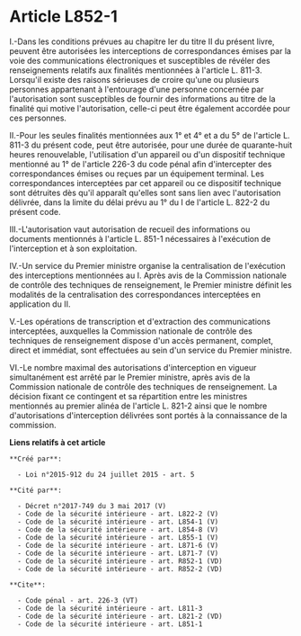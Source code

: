 # Article L852-1

I.-Dans les conditions prévues au chapitre Ier du titre II du présent livre, peuvent être autorisées les interceptions de
correspondances émises par la voie des communications électroniques et susceptibles de révéler des renseignements relatifs
aux finalités mentionnées à l'article L. 811-3. Lorsqu'il existe des raisons sérieuses de croire qu'une ou plusieurs
personnes appartenant à l'entourage d'une personne concernée par l'autorisation sont susceptibles de fournir des informations
au titre de la finalité qui motive l'autorisation, celle-ci peut être également accordée pour ces personnes. 

II.-Pour les seules finalités mentionnées aux 1° et 4° et a du 5° de l'article L. 811-3 du présent code, peut être autorisée,
pour une durée de quarante-huit heures renouvelable, l'utilisation d'un appareil ou d'un dispositif technique mentionné au 1°
de l'article 226-3 du code pénal afin d'intercepter des correspondances émises ou reçues par un équipement terminal. Les
correspondances interceptées par cet appareil ou ce dispositif technique sont détruites dès qu'il apparaît qu'elles sont sans
lien avec l'autorisation délivrée, dans la limite du délai prévu au 1° du I de l'article L. 822-2 du présent code. 

III.-L'autorisation vaut autorisation de recueil des informations ou documents mentionnés à l'article L. 851-1 nécessaires à
l'exécution de l'interception et à son exploitation. 

IV.-Un service du Premier ministre organise la centralisation de l'exécution des interceptions mentionnées au I. Après avis
de la Commission nationale de contrôle des techniques de renseignement, le Premier ministre définit les modalités de la
centralisation des correspondances interceptées en application du II. 

V.-Les opérations de transcription et d'extraction des communications interceptées, auxquelles la Commission nationale de
contrôle des techniques de renseignement dispose d'un accès permanent, complet, direct et immédiat, sont effectuées au sein
d'un service du Premier ministre. 

VI.-Le nombre maximal des autorisations d'interception en vigueur simultanément est arrêté par le Premier ministre, après
avis de la Commission nationale de contrôle des techniques de renseignement. La décision fixant ce contingent et sa
répartition entre les ministres mentionnés au premier alinéa de l'article L. 821-2 ainsi que le nombre d'autorisations
d'interception délivrées sont portés à la connaissance de la commission.

**Liens relatifs à cet article**

	**Créé par**:

	  - Loi n°2015-912 du 24 juillet 2015 - art. 5

	**Cité par**:

	  - Décret n°2017-749 du 3 mai 2017 (V)
	  - Code de la sécurité intérieure - art. L822-2 (V)
	  - Code de la sécurité intérieure - art. L854-1 (V)
	  - Code de la sécurité intérieure - art. L854-8 (V)
	  - Code de la sécurité intérieure - art. L855-1 (V)
	  - Code de la sécurité intérieure - art. L871-6 (V)
	  - Code de la sécurité intérieure - art. L871-7 (V)
	  - Code de la sécurité intérieure - art. R852-1 (VD)
	  - Code de la sécurité intérieure - art. R852-2 (VD)

	**Cite**:

	  - Code pénal - art. 226-3 (VT)
	  - Code de la sécurité intérieure - art. L811-3
	  - Code de la sécurité intérieure - art. L821-2 (VD)
	  - Code de la sécurité intérieure - art. L851-1
